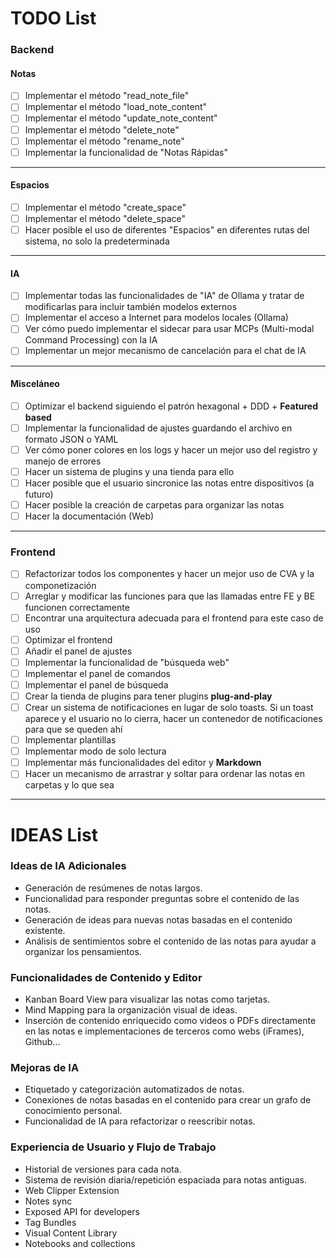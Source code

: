 # TODO List

### Backend

#### Notas
- [ ] Implementar el método "read_note_file"
- [ ] Implementar el método "load_note_content"
- [ ] Implementar el método "update_note_content"
- [ ] Implementar el método "delete_note"
- [ ] Implementar el método "rename_note"
- [ ] Implementar la funcionalidad de "Notas Rápidas"

---

#### Espacios
- [ ] Implementar el método "create_space"
- [ ] Implementar el método "delete_space"
- [ ] Hacer posible el uso de diferentes "Espacios" en diferentes rutas del sistema, no solo la predeterminada

---

#### IA
- [ ] Implementar todas las funcionalidades de "IA" de Ollama y tratar de modificarlas para incluir también modelos externos
- [ ] Implementar el acceso a Internet para modelos locales (Ollama)
- [ ] Ver cómo puedo implementar el sidecar para usar MCPs (Multi-modal Command Processing) con la IA
- [ ] Implementar un mejor mecanismo de cancelación para el chat de IA

---

#### Misceláneo
- [ ] Optimizar el backend siguiendo el patrón hexagonal + DDD + **Featured based**
- [ ] Implementar la funcionalidad de ajustes guardando el archivo en formato JSON o YAML
- [ ] Ver cómo poner colores en los logs y hacer un mejor uso del registro y manejo de errores
- [ ] Hacer un sistema de plugins y una tienda para ello
- [ ] Hacer posible que el usuario sincronice las notas entre dispositivos (a futuro)
- [ ] Hacer posible la creación de carpetas para organizar las notas
- [ ] Hacer la documentación (Web)

***

### Frontend

- [ ] Refactorizar todos los componentes y hacer un mejor uso de CVA y la componetización
- [ ] Arreglar y modificar las funciones para que las llamadas entre FE y BE funcionen correctamente
- [ ] Encontrar una arquitectura adecuada para el frontend para este caso de uso
- [ ] Optimizar el frontend
- [ ] Añadir el panel de ajustes
- [ ] Implementar la funcionalidad de "búsqueda web"
- [ ] Implementar el panel de comandos
- [ ] Implementar el panel de búsqueda
- [ ] Crear la tienda de plugins para tener plugins **plug-and-play**
- [ ] Crear un sistema de notificaciones en lugar de solo toasts. Si un toast aparece y el usuario no lo cierra, hacer un contenedor de notificaciones para que se queden ahí
- [ ] Implementar plantillas
- [ ] Implementar modo de solo lectura
- [ ] Implementar más funcionalidades del editor y **Markdown**
- [ ] Hacer un mecanismo de arrastrar y soltar para ordenar las notas en carpetas y lo que sea

***

# IDEAS List

### Ideas de IA Adicionales
- Generación de resúmenes de notas largos.
- Funcionalidad para responder preguntas sobre el contenido de las notas.
- Generación de ideas para nuevas notas basadas en el contenido existente.
- Análisis de sentimientos sobre el contenido de las notas para ayudar a organizar los pensamientos.

### Funcionalidades de Contenido y Editor
- Kanban Board View para visualizar las notas como tarjetas.
- Mind Mapping para la organización visual de ideas.
- Inserción de contenido enriquecido como videos o PDFs directamente en las notas e implementaciones de terceros como webs (iFrames), Github...

### Mejoras de IA
- Etiquetado y categorización automatizados de notas.
- Conexiones de notas basadas en el contenido para crear un grafo de conocimiento personal.
- Funcionalidad de IA para refactorizar o reescribir notas.

### Experiencia de Usuario y Flujo de Trabajo
- Historial de versiones para cada nota.
- Sistema de revisión diaria/repetición espaciada para notas antiguas.
- Web Clipper Extension
- Notes sync
- Exposed API for developers
- Tag Bundles
- Visual Content Library
- Notebooks and collections
